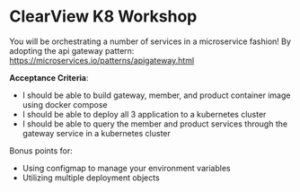 # ClearView K8 Workshop

You will be orchestrating a number of services in a microservice fashion! By adopting the api gateway pattern: https://microservices.io/patterns/apigateway.html

**Acceptance Criteria**:
- I should be able to build gateway, member, and product container image using docker compose
- I should be able to deploy all 3 application to a kubernetes cluster
- I should be able to query the member and product services through the gateway service in a kubernetes cluster

Bonus points for:
- Using configmap to manage your environment variables
- Utilizing multiple deployment objects